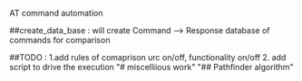 AT command automation


##create_data_base : will create Command --> Response database of commands for comparison

##TODO : 
1.add rules of comaprison urc on/off, functionality on/off
2. add script to drive the execution
         "# miscelliious work" 
"## Pathfinder algorithm" 

